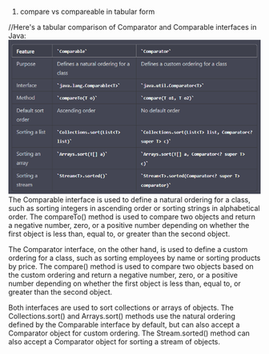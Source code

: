 1. compare vs compareable in tabular form

//Here's a tabular comparison of Comparator and Comparable interfaces in Java:
![image](image_2.png)
The Comparable interface is used to define a natural ordering for a class, such as sorting integers in ascending order or sorting strings in alphabetical order. The compareTo() method is used to compare two objects and return a negative number, zero, or a positive number depending on whether the first object is less than, equal to, or greater than the second object.

The Comparator interface, on the other hand, is used to define a custom ordering for a class, such as sorting employees by name or sorting products by price. The compare() method is used to compare two objects based on the custom ordering and return a negative number, zero, or a positive number depending on whether the first object is less than, equal to, or greater than the second object.

Both interfaces are used to sort collections or arrays of objects. The Collections.sort() and Arrays.sort() methods use the natural ordering defined by the Comparable interface by default, but can also accept a Comparator object for custom ordering. The Stream.sorted() method can also accept a Comparator object for sorting a stream of objects.